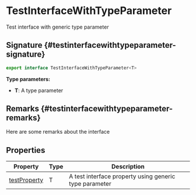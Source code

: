 # TestInterfaceWithTypeParameter

Test interface with generic type parameter

## Signature {#testinterfacewithtypeparameter-signature}

```typescript
export interface TestInterfaceWithTypeParameter<T>
```

**Type parameters:** 

- **T**: A type parameter

## Remarks {#testinterfacewithtypeparameter-remarks}

Here are some remarks about the interface

## Properties

| Property | Type | Description |
| --- | --- | --- |
| [testProperty](docs/simple-suite-test/testinterfacewithtypeparameter-testproperty-propertysignature) | T | A test interface property using generic type parameter |

